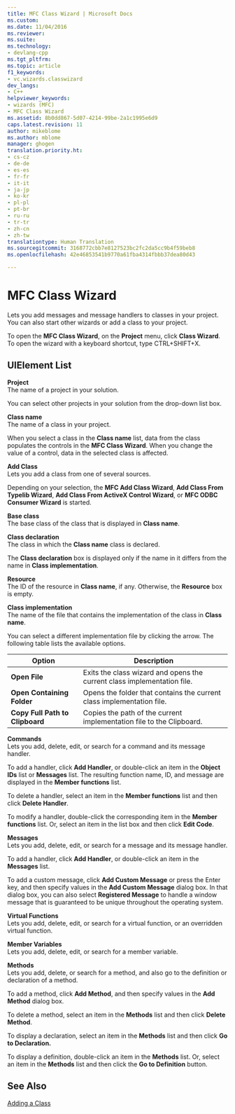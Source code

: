 ```yaml
---
title: MFC Class Wizard | Microsoft Docs
ms.custom: 
ms.date: 11/04/2016
ms.reviewer: 
ms.suite: 
ms.technology:
- devlang-cpp
ms.tgt_pltfrm: 
ms.topic: article
f1_keywords:
- vc.wizards.classwizard
dev_langs:
- C++
helpviewer_keywords:
- wizards (MFC)
- MFC Class Wizard
ms.assetid: 8b0dd867-5d07-4214-99be-2a1c1995e6d9
caps.latest.revision: 11
author: mikeblome
ms.author: mblome
manager: ghogen
translation.priority.ht:
- cs-cz
- de-de
- es-es
- fr-fr
- it-it
- ja-jp
- ko-kr
- pl-pl
- pt-br
- ru-ru
- tr-tr
- zh-cn
- zh-tw
translationtype: Human Translation
ms.sourcegitcommit: 3168772cbb7e8127523bc2fc2da5cc9b4f59beb8
ms.openlocfilehash: 42e46853541b9770a61fba4314fbbb37dea80d43

---
```

# MFC Class Wizard
Lets you add messages and message handlers to classes in your project. You can also start other wizards or add a class to your project.  
  
 To open the **MFC Class Wizard**, on the **Project** menu, click **Class Wizard**. To open the wizard with a keyboard shortcut, type CTRL+SHIFT+X.  
  
## UIElement List  
 **Project**  
 The name of a project in your solution.  
  
 You can select other projects in your solution from the drop-down list box.  
  
 **Class name**  
 The name of a class in your project.  
  
 When you select a class in the **Class name** list, data from the class populates the controls in the **MFC Class Wizard**. When you change the value of a control, data in the selected class is affected.  
  
 **Add Class**  
 Lets you add a class from one of several sources.  
  
 Depending on your selection, the **MFC Add Class Wizard**, **Add Class From Typelib Wizard**, **Add Class From ActiveX Control Wizard**, or **MFC ODBC Consumer Wizard** is started.  
  
 **Base class**  
 The base class of the class that is displayed in **Class name**.  
  
 **Class declaration**  
 The class in which the **Class name** class is declared.  
  
 The **Class declaration** box is displayed only if the name in it differs from the name in **Class implementation**.  
  
 **Resource**  
 The ID of the resource in **Class name**, if any. Otherwise, the **Resource** box is empty.  
  
 **Class implementation**  
 The name of the file that contains the implementation of the class in **Class name**.  
  
 You can select a different implementation file by clicking the arrow. The following table lists the available options.  
  
|Option|Description|  
|------------|-----------------|  
|**Open File**|Exits the class wizard and opens the current class implementation file.|  
|**Open Containing Folder**|Opens the folder that contains the current class implementation file.|  
|**Copy Full Path to Clipboard**|Copies the path of the current implementation file to the Clipboard.|  
  
 **Commands**  
 Lets you add, delete, edit, or search for a command and its message handler.  
  
 To add a handler, click **Add Handler**, or double-click an item in the **Object IDs** list or **Messages** list. The resulting function name, ID, and message are displayed in the **Member functions** list.  
  
 To delete a handler, select an item in the **Member functions** list and then click **Delete Handler**.  
  
 To modify a handler, double-click the corresponding item in the **Member functions** list. Or, select an item in the list box and then click **Edit Code**.  
  
 **Messages**  
 Lets you add, delete, edit, or search for a message and its message handler.  
  
 To add a handler, click **Add Handler**, or double-click an item in the **Messages** list.  
  
 To add a custom message, click **Add Custom Message** or press the Enter key, and then specify values in the **Add Custom Message** dialog box. In that dialog box, you can also select **Registered Message** to handle a window message that is guaranteed to be unique throughout the operating system.  
  
 **Virtual Functions**  
 Lets you add, delete, edit, or search for a virtual function, or an overridden virtual function.  
  
 **Member Variables**  
 Lets you add, delete, edit, or search for a member variable.  
  
 **Methods**  
 Lets you add, delete, or search for a method, and also go to the definition or declaration of a method.  
  
 To add a method, click **Add Method**, and then specify values in the **Add Method** dialog box.  
  
 To delete a method, select an item in the **Methods** list and then click **Delete Method**.  
  
 To display a declaration, select an item in the **Methods** list and then click **Go to Declaration.**  
  
 To display a definition, double-click an item in the **Methods** list. Or, select an item in the **Methods** list and then click the **Go to Definition** button.  
  
## See Also  
 [Adding a Class](../../ide/adding-a-class-visual-cpp.md)



<!--HONumber=Jan17_HO1-->


